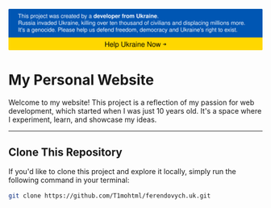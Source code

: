 [![Stand With Ukraine](https://raw.githubusercontent.com/vshymanskyy/StandWithUkraine/main/banner-direct-single.svg)](https://stand-with-ukraine.pp.ua)

# My Personal Website

Welcome to my website! This project is a reflection of my passion for web development, which started when I was just 10 years old. It's a space where I experiment, learn, and showcase my ideas.

---

## Clone This Repository

If you'd like to clone this project and explore it locally, simply run the following command in your terminal:

```bash
git clone https://github.com/T1mohtml/ferendovych.uk.git